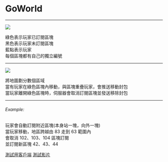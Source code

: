 # GoWorld

---

![](https://i.imgur.com/C1eRdtF.png)

綠色表示玩家已訂閱區塊  
黑色表示玩家未訂閱區塊  
藍點表示玩家  
每個區塊都有自己的獨立編號  

---

![](https://i.imgur.com/DYtmhto.gif)

將地圖劃分數個區域  
當有玩家在綠色區塊內移動，與區塊重疊玩家，會推送移動封包  
當玩家離開綠色區塊時，伺服器會取消訂閱區塊並發送移除封包  

---

###### Example:
玩家會自動訂閱附近區塊(本身站一塊，向外一塊)  
當玩家移動，地區跨越由 83 走到 63 範圍內  
會取消 102、103、104 區塊訂閱  
並訂閱新區塊 42、43、44  

[測試用客戶端](https://github.com/LoneDigger/GoPlayer)
[測試影片](https://imgur.com/3cRvlu3)
